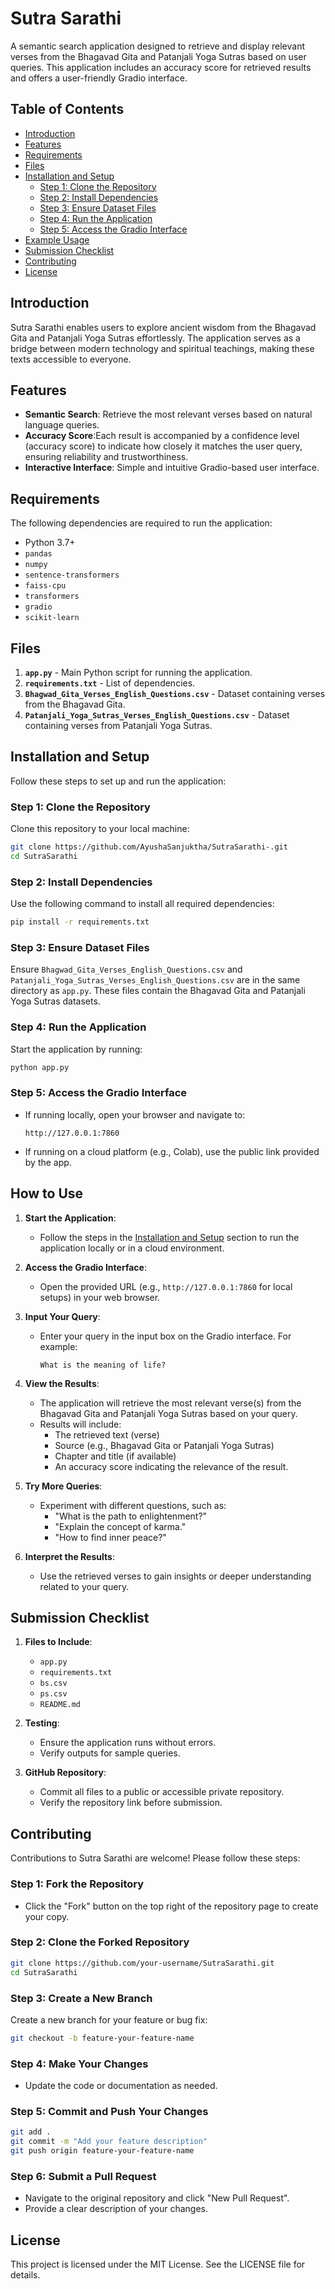 # Sutra Sarathi

A semantic search application designed to retrieve and display relevant verses from the Bhagavad Gita and Patanjali Yoga Sutras based on user queries. This application includes an accuracy score for retrieved results and offers a user-friendly Gradio interface.

## Table of Contents
- [Introduction](#sutra-sarathi)
- [Features](#features)
- [Requirements](#requirements)
- [Files](#files)
- [Installation and Setup](#installation-and-setup)
  - [Step 1: Clone the Repository](#step-1-clone-the-repository)
  - [Step 2: Install Dependencies](#step-2-install-dependencies)
  - [Step 3: Ensure Dataset Files](#step-3-ensure-dataset-files)
  - [Step 4: Run the Application](#step-4-run-the-application)
  - [Step 5: Access the Gradio Interface](#step-5-access-the-gradio-interface)
- [Example Usage](#example-usage)
- [Submission Checklist](#submission-checklist)
- [Contributing](#contributing)
- [License](#license)
## Introduction
Sutra Sarathi enables users to explore ancient wisdom from the Bhagavad Gita and Patanjali Yoga Sutras effortlessly. The application serves as a bridge between modern technology and spiritual teachings, making these texts accessible to everyone.

## Features
- **Semantic Search**: Retrieve the most relevant verses based on natural language queries.
- **Accuracy Score**:Each result is accompanied by a confidence level (accuracy score) to indicate how closely it matches the user query, ensuring reliability and trustworthiness.
- **Interactive Interface**: Simple and intuitive Gradio-based user interface.

## Requirements
The following dependencies are required to run the application:

- Python 3.7+
- `pandas`
- `numpy`
- `sentence-transformers`
- `faiss-cpu`
- `transformers`
- `gradio`
- `scikit-learn`

## Files
1. **`app.py`** - Main Python script for running the application.
2. **`requirements.txt`** - List of dependencies.
3. **`Bhagwad_Gita_Verses_English_Questions.csv`** - Dataset containing verses from the Bhagavad Gita.
4. **`Patanjali_Yoga_Sutras_Verses_English_Questions.csv`** - Dataset containing verses from Patanjali Yoga Sutras.

## Installation and Setup
Follow these steps to set up and run the application:

### Step 1: Clone the Repository
Clone this repository to your local machine:
```bash
git clone https://github.com/AyushaSanjuktha/SutraSarathi-.git
cd SutraSarathi
```

### Step 2: Install Dependencies
Use the following command to install all required dependencies:
```bash
pip install -r requirements.txt
```

### Step 3: Ensure Dataset Files
Ensure `Bhagwad_Gita_Verses_English_Questions.csv` and `Patanjali_Yoga_Sutras_Verses_English_Questions.csv` are in the same directory as `app.py`. These files contain the Bhagavad Gita and Patanjali Yoga Sutras datasets.

### Step 4: Run the Application
Start the application by running:
```bash
python app.py
```

### Step 5: Access the Gradio Interface
- If running locally, open your browser and navigate to:
  ```
  http://127.0.0.1:7860
  ```
- If running on a cloud platform (e.g., Colab), use the public link provided by the app.

## How to Use

1. **Start the Application**:
   - Follow the steps in the [Installation and Setup](#installation-and-setup) section to run the application locally or in a cloud environment.

2. **Access the Gradio Interface**:
   - Open the provided URL (e.g., `http://127.0.0.1:7860` for local setups) in your web browser.

3. **Input Your Query**:
   - Enter your query in the input box on the Gradio interface. For example:
     ```text
     What is the meaning of life?
     ```

4. **View the Results**:
   - The application will retrieve the most relevant verse(s) from the Bhagavad Gita and Patanjali Yoga Sutras based on your query.
   - Results will include:
     - The retrieved text (verse)
     - Source (e.g., Bhagavad Gita or Patanjali Yoga Sutras)
     - Chapter and title (if available)
     - An accuracy score indicating the relevance of the result.

5. **Try More Queries**:
   - Experiment with different questions, such as:
     - "What is the path to enlightenment?"
     - "Explain the concept of karma."
     - "How to find inner peace?"
6. **Interpret the Results**:
   - Use the retrieved verses to gain insights or deeper understanding related to your query.

## Submission Checklist
1. **Files to Include**:
   - `app.py`
   - `requirements.txt`
   - `bs.csv`
   - `ps.csv`
   - `README.md`

2. **Testing**:
   - Ensure the application runs without errors.
   - Verify outputs for sample queries.

3. **GitHub Repository**:
   - Commit all files to a public or accessible private repository.
   - Verify the repository link before submission.

## Contributing
Contributions to Sutra Sarathi are welcome! Please follow these steps:

### Step 1: Fork the Repository
- Click the "Fork" button on the top right of the repository page to create your copy.

### Step 2: Clone the Forked Repository
```bash
git clone https://github.com/your-username/SutraSarathi.git
cd SutraSarathi
```

### Step 3: Create a New Branch
Create a new branch for your feature or bug fix:
```bash
git checkout -b feature-your-feature-name
```

### Step 4: Make Your Changes
- Update the code or documentation as needed.

### Step 5: Commit and Push Your Changes
```bash
git add .
git commit -m "Add your feature description"
git push origin feature-your-feature-name
```

### Step 6: Submit a Pull Request
- Navigate to the original repository and click "New Pull Request".
- Provide a clear description of your changes.

## License
This project is licensed under the MIT License. See the LICENSE file for details.

